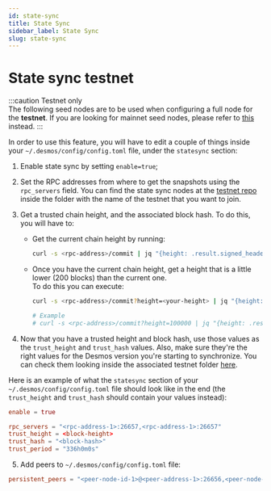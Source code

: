 ```yaml
---
id: state-sync
title: State Sync
sidebar_label: State Sync
slug: state-sync
---
```


# State sync testnet
:::caution Testnet only   
The following seed nodes are to be used when configuring a full node for the **testnet**. If you are looking for mainnet seed nodes, please refer to [this](../../06-mainnet/03-state-sync.md) instead.
:::

In order to use this feature, you will have to edit a couple of things inside your `~/.desmos/config/config.toml` file,
under the `statesync` section:

1. Enable state sync by setting `enable=true`;

2. Set the RPC addresses from where to get the snapshots using the `rpc_servers` field.
    You can find the state sync nodes at the [testnet repo](https://github.com/desmos-labs/morpheus) inside
    the folder with the name of the testnet that you want to join.
   
3. Get a trusted chain height, and the associated block hash. To do this, you will have to:
    - Get the current chain height by running:
       ```bash
       curl -s <rpc-address>/commit | jq "{height: .result.signed_header.header.height}"
       ```
    - Once you have the current chain height, get a height that is a little lower (200 blocks) than the current one.  
      To do this you can execute:
       ```bash
       curl -s <rpc-address>/commit?height=<your-height> | jq "{height: .result.signed_header.header.height, hash: .result.signed_header.commit.block_id.hash}"
 
       # Example
       # curl -s <rpc-address>/commit?height=100000 | jq "{height: .result.signed_header.header.height, hash: .result.signed_header.commit.block_id.hash}"
       ```
      
4. Now that you have a trusted height and block hash, use those values as the `trust_height` and `trust_hash` values. 
   Also, make sure they're the right values for the Desmos version you're starting to synchronize.
   You can check them looking inside the associated testnet folder [here](https://github.com/desmos-labs/morpheus).

Here is an example of what the `statesync` section of your `~/.desmos/config/config.toml` file should look like in the end (the `trust_height` and `trust_hash` should contain your values instead):

```toml
enable = true

rpc_servers = "<rpc-address-1>:26657,<rpc-address-1>:26657"
trust_height = <block-height>
trust_hash = "<block-hash>"
trust_period = "336h0m0s"
```

5. Add peers to `~/.desmos/config/config.toml` file:

 ```toml
persistent_peers = "<peer-node-id-1>@<peer-address-1>:26656,<peer-node-id-2>@<peer-node-address-2>:26656",...."
 ```
